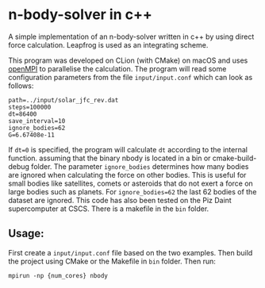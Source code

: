 # n-body-solver in c++

A simple implementation of an n-body-solver written in c++ by using direct force calculation. Leapfrog is used as an integrating scheme.

This program was developed on CLion (with CMake) on macOS and uses [openMPI](https://www.open-mpi.org) to parallelise the calculation.
The program will read some configuration parameters from the file `input/input.conf` which can look as follows:
```
path=../input/solar_jfc_rev.dat
steps=100000
dt=86400
save_interval=10
ignore_bodies=62
G=6.67408e-11
```
If `dt=0` is specified, the program will calculate `dt` according to the internal function.
assuming that the binary nbody is located in a bin or cmake-build-debug folder.
The parameter `ignore_bodies` determines how many bodies are ignored when calculating the force on other bodies.
This is useful for small bodies like satellites, comets or asteroids that do not exert a force on large bodies such as planets.
For `ignore_bodies=62` the last 62 bodies of the dataset are ignored. 
This code has also been tested on the Piz Daint supercomputer at CSCS. There is a makefile in the `bin` folder.

## Usage:
First create a `input/input.conf` file based on the two examples. Then build the project using CMake or the Makefile in `bin` folder.
Then run:
```
mpirun -np {num_cores} nbody
```